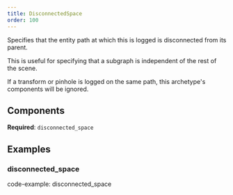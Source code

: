 ```yaml
---
title: DisconnectedSpace
order: 100
---
```


Specifies that the entity path at which this is logged is disconnected from its parent.

This is useful for specifying that a subgraph is independent of the rest of the scene.

If a transform or pinhole is logged on the same path, this archetype's components
will be ignored.

## Components

**Required**: `disconnected_space`

## Examples

### disconnected_space

code-example: disconnected_space

